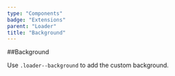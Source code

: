 ```yaml
---
type: "Components"
badge: "Extensions"
parent: "Loader"
title: "Background"
---
```


##Background

Use `.loader--background` to add the custom background.

<demo>
  <demovanilla src="vanilla/demos/loader/background-spinner">
  </demovanilla>
  <demovanilla src="vanilla/demos/loader/background-direction">
  </demovanilla>
  <demovanilla src="vanilla/demos/loader/background-size">
  </demovanilla>
</demo>
